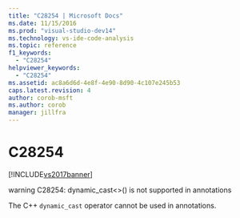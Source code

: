 ```yaml
---
title: "C28254 | Microsoft Docs"
ms.date: 11/15/2016
ms.prod: "visual-studio-dev14"
ms.technology: vs-ide-code-analysis
ms.topic: reference
f1_keywords: 
  - "C28254"
helpviewer_keywords: 
  - "C28254"
ms.assetid: ac8a6d6d-4e8f-4e90-8d90-4c107e245b53
caps.latest.revision: 4
author: corob-msft
ms.author: corob
manager: jillfra
---
```

# C28254
[!INCLUDE[vs2017banner](../includes/vs2017banner.md)]

warning C28254: dynamic_cast<>() is not supported in annotations  
  
 The C++ `dynamic_cast` operator cannot be used in annotations.
